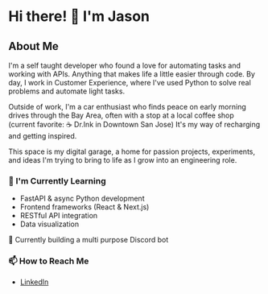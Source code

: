 # Hi there! 👋 I'm Jason

## About Me
I'm a self taught developer who found a love for automating tasks and working with APIs. Anything that makes life a little easier through code. By day, I work in Customer Experience, where I've used Python to solve real problems and automate light tasks. 

Outside of work, I'm a car enthusiast who finds peace on early morning drives through the Bay Area, often with a stop at a local coffee shop (current favorite: ☕ Dr.Ink in Downtown San Jose) It's my way of recharging and getting inspired.

This space is my digital garage, a home for passion projects, experiments, and ideas I'm trying to bring to life as I grow into an engineering role. 

### 🌱 I'm Currently Learning
- FastAPI & async Python development
- Frontend frameworks (React & Next.js)
- RESTful API integration 
- Data visualization 

🚧 Currently building a multi purpose Discord bot

### 📫 How to Reach Me
- [LinkedIn](https://www.linkedin.com/in/jto24/)

